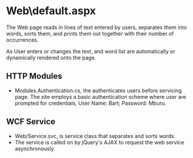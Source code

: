 Web\default.aspx
================
The Web page reads in lines of text entered by users, separates them into words, sorts them, 
and prints them out together with their number of occurrences.

As User enters or changes the text, and word list are automatically or dynamically rendered onto the page.

HTTP Modules
-----------

- Modules.Authentication.cs, the authenticates users before servicing page.  The site employs a basic 
authentication scheme where user are prompted for credentials, User Name: Bart; Password: Mburu.

WCF Service
-----------
- Web/Service.svc, is service class that separates and sorts words.  
- The service is called on by jQuery's AJAX to request the web service asynchronously.


